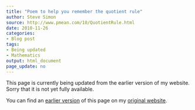 ```yaml
---
title: "Poem to help you remember the quotient rule"
author: Steve Simon
source: http://www.pmean.com/10/QuotientRule.html
date: 2010-11-26
categories:
- Blog post
tags:
- Being updated
- Mathematics
output: html_document
page_update: no
---
```


This page is currently being updated from the earlier version of my website. Sorry that it is not yet fully available.

<!---More--->

You can find an [earlier version][sim1] of this page on my [original website][sim2].

[sim1]: http://www.pmean.com/10/QuotientRule.html
[sim2]: http://www.pmean.com/original_site.html
